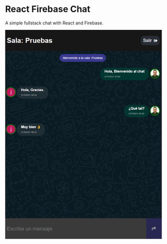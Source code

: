 # React Firebase Chat

A simple fullstack chat with React and Firebase.

![Alt text](/Chat-Firebase-React.png "Chat-Firebase-React")
